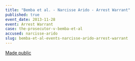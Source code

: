 ```yaml
---
title: "Bemba et al. - Narcisse Arido - Arrest Warrant"
published: true
event_date: 2013-11-28
event: Arrest Warrant
case: the-prosecutor-v-bemba-et-al
accused: narcisse-arido
slug: bemba-et-al-events-narcisse-arido-arrest-warrant
---
```


[Made public](http://www.icc-cpi.int/iccdocs/doc/doc1694691.pdf)

